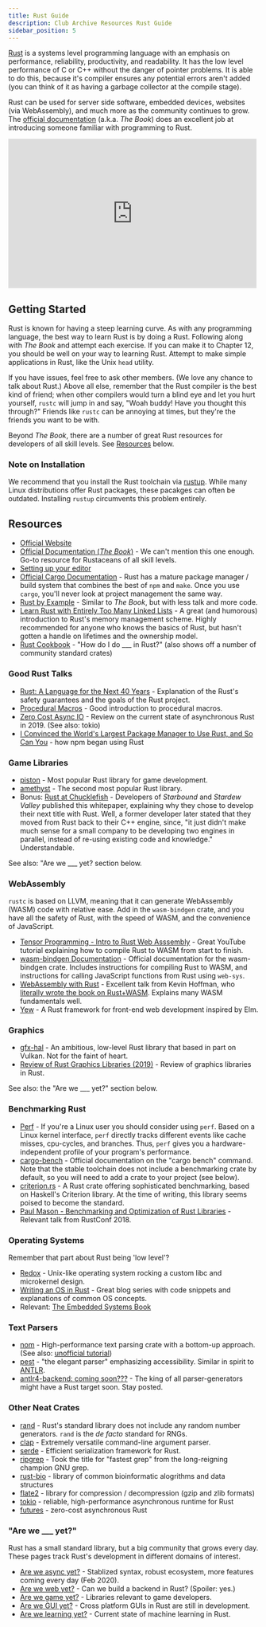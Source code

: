 ```yaml
---
title: Rust Guide
description: Club Archive Resources Rust Guide
sidebar_position: 5
---
```


[Rust](https://www.rust-lang.org/) is a systems level programming language with an emphasis on performance, reliability, productivity, and readability.
It has the low level performance of C or C++ without the danger of pointer problems.
It is able to do this, because it's compiler ensures any potential errors aren't added (you can think of it as having a garbage collector at the compile stage).

Rust can be used for server side software, embedded devices, websites (via WebAssembly), and much more as the community continues to grow.
The [official documentation](https://doc.rust-lang.org/book/) (a.k.a. *The Book*) does an excellent job at introducing someone familiar with programming to Rust.

<iframe width="500" height="300" src="https://www.youtube.com/embed/5C_HPTJg5ek" title="Rust in 100 Seconds" frameborder="0" allow="accelerometer; autoplay; clipboard-write; encrypted-media; gyroscope; picture-in-picture; web-share" allowfullscreen></iframe>

## Getting Started
Rust is known for having a steep learning curve.
As with any programming language, the best way to learn Rust is by doing a Rust.
Following along with *The Book* and attempt each exercise.
If you can make it to Chapter 12, you should be well on your way to learning Rust.
Attempt to make simple applications in Rust, like the Unix `head` utility.

If you have issues, feel free to ask other members.
(We love any chance to talk about Rust.)
Above all else, remember that the Rust compiler is the best kind of friend;
when other compilers would turn a blind eye and let you hurt yourself, `rustc` will jump in and say, "Woah buddy! Have you thought this through?"
Friends like `rustc` can be annoying at times, but they're the friends you want to be with.

Beyond *The Book*, there are a number of great Rust resources for developers of all skill levels.
See [Resources](#resources) below.

### Note on Installation
We recommend that you install the Rust toolchain via [rustup](https://www.rust-lang.org/tools/install).
While many Linux distributions offer Rust packages, these pacakges can often be outdated.
Installing `rustup` circumvents this problem entirely.

## Resources
- [Official Website](https://www.rust-lang.org/)
- [Official Documentation (*The Book*)](https://doc.rust-lang.org/book/) - We can't mention this one enough. Go-to resource for Rustaceans of all skill levels.
- [Setting up your editor](https://www.rust-lang.org/tools)
- [Official Cargo Documentation](https://doc.rust-lang.org/cargo/) - Rust has a mature package manager / build system that combines the best of `npm` and `make`. Once you use `cargo`, you'll never look at project management the same way.
- [Rust by Example](https://doc.rust-lang.org/rust-by-example/) - Similar to *The Book*, but with less talk and more code.
- [Learn Rust with Entirely Too Many Linked Lists](https://rust-unofficial.github.io/too-many-lists/) - A great (and humorous) introduction to Rust's memory management scheme. Highly recommended for anyone who knows the basics of Rust, but hasn't gotten a handle on lifetimes and the ownership model.
- [Rust Cookbook](https://rust-lang-nursery.github.io/rust-cookbook/intro.html) - "How do I do ___ in Rust?" (also shows off a number of community standard crates)

### Good Rust Talks
- [Rust: A Language for the Next 40 Years](https://www.youtube.com/watch?v=A3AdN7U24iU) - Explanation of the Rust's safety guarantees and the goals of the Rust project.
- [Procedural Macros](https://www.youtube.com/watch?v=g4SYTOc8fL0) - Good introduction to procedural macros.
- [Zero Cost Async IO](https://youtu.be/skos4B5x7qE) - Review on the current state of asynchronous Rust in 2019. (See also: tokio)
- [I Convinced the World's Largest Package Manager to Use Rust, and So Can You](https://www.youtube.com/watch?v=GCsxYAxw3JQ) - how npm began using Rust

### Game Libraries
- [piston](https://www.piston.rs/) - Most popular Rust library for game development.
- [amethyst](https://book.amethyst.rs/stable/) - The second most popular Rust library.
- Bonus: [Rust at Chucklefish](https://github.com/rust-lang/prev.rust-lang.org/blob/master/pdfs/Rust-Chucklefish-Whitepaper.pdf) - Developers of *Starbound* and *Stardew Valley* published this whitepaper, explaining why they chose to develop their next title with Rust. Well, a former developer later stated that they moved from Rust back to their C++ engine, since, "it just didn't make much sense for a small company to be developing two engines in parallel, instead of re-using existing code and knowledge." Understandable.

See also: "Are we ___ yet? section below.

### WebAssembly
`rustc` is based on LLVM, meaning that it can generate WebAssembly (WASM) code with relative ease.
Add in the `wasm-bindgen` crate, and you have all the safety of Rust, with the speed of WASM, and the convenience of JavaScript.

- [Tensor Programming - Intro to Rust Web Asssembly](https://rustwasm.github.io/docs/wasm-bindgen/) - Great YouTube tutorial explaining how to compile Rust to WASM from start to finish.
- [wasm-bindgen Documentation](https://rustwasm.github.io/docs/wasm-bindgen/introduction.html) - Official documentation for the wasm-bindgen crate. Includes instructions for compiling Rust to WASM, and instructions for calling JavaScript functions from Rust using `web-sys`.
- [WebAssembly with Rust](https://youtu.be/YDQICTKlr9g) - Excellent talk from Kevin Hoffman, who [literally wrote the book on Rust+WASM](https://pragprog.com/book/khrust/programming-webassembly-with-rust). Explains many WASM fundamentals well.
- [Yew](https://yew.rs/docs/) - A Rust framework for front-end web development inspired by Elm.

### Graphics
- [gfx-hal](https://rust-tutorials.github.io/learn-gfx-hal/) - An ambitious, low-level Rust library that based in part on Vulkan. Not for the faint of heart.
- [Review of Rust Graphics Libraries (2019)](https://wiki.alopex.li/AGuideToRustGraphicsLibraries2019) - Review of graphics libraries in Rust.

See also: the "Are we ___ yet?" section below.

### Benchmarking Rust
- [Perf](https://perf.wiki.kernel.org/index.php/Tutorial) - If you're a Linux user you should consider using `perf`. Based on a Linux kernel interface, `perf` directly tracks different events like cache misses, cpu-cycles, and branches. Thus, `perf` gives you a hardware-independent profile of your program's performance.
- [cargo-bench](https://doc.rust-lang.org/cargo/commands/cargo-bench.html) - Official documentation on the "cargo bench" command. Note that the stable toolchain does not include a benchmarking crate by default, so you will need to add a crate to your project (see below).
- [criterion.rs](https://bheisler.github.io/criterion.rs/book/index.html) - A Rust crate offering sophisticated benchmarking, based on Haskell's Criterion library. At the time of writing, this library seems poised to become the standard.
- [Paul Mason - Benchmarking and Optimization of Rust Libraries](https://www.youtube.com/watch?v=d2ZQ9-4ZJmQ) - Relevant talk from RustConf 2018.

### Operating Systems
Remember that part about Rust being 'low level'?
- [Redox](https://www.redox-os.org/) - Unix-like operating system rocking a custom libc and microkernel design.
- [Writing an OS in Rust](https://os.phil-opp.com/) - Great blog series with code snippets and explanations of common OS concepts.
- Relevant: [The Embedded Systems Book](https://rust-embedded.github.io/book/)

### Text Parsers
- [nom](https://github.com/Geal/nom) - High-performance text parsing crate with a bottom-up approach. (See also: [unofficial tutorial](https://stevedonovan.github.io/rust-gentle-intro/4-modules.html))
- [pest](https://pest.rs/) - "the elegant parser" emphasizing accessibility. Similar in spirit to [ANTLR](https://www.antlr.org/).
- [antlr4-backend: coming soon???](https://github.com/antlr/antlr4/issues/1839) - The king of all parser-generators might have a Rust target soon. Stay posted.

### Other Neat Crates
- [rand](https://rust-random.github.io/book/) - Rust's standard library does not include any random number generators. `rand` is the *de facto* standard for RNGs.
- [clap](https://github.com/clap-rs/clap) - Extremely versatile command-line argument parser.
- [serde](https://serde.rs/) - Efficient serialization framework for Rust.
- [ripgrep](https://github.com/BurntSushi/ripgrep) - Took the title for "fastest grep" from the long-reigning champion GNU grep.
- [rust-bio](http://rust-bio.github.io/) - library of common bioinformatic alogrithms and data structures
- [flate2](https://docs.rs/flate2/) - library for compression / decompression (gzip and zlib formats)
- [tokio](https://tokio.rs/) - reliable, high-performance asynchronous runtime for Rust
- [futures](https://docs.rs/futures/) - zero-cost asynchronous Rust

### "Are we ___ yet?"
Rust has a small standard library, but a big community that grows every day.
These pages track Rust's development in different domains of interest.

- [Are we async yet?](https://areweasyncyet.rs/) - Stablized syntax, robust ecosystem, more features coming every day (Feb 2020).
- [Are we web yet?](https://www.arewewebyet.org/) - Can we build a backend in Rust? (Spoiler: yes.)
- [Are we game yet?](https://arewegameyet.com/) - Libraries relevant to game developers.
- [Are we GUI yet?](https://areweguiyet.com/) - Cross platform GUIs in Rust are still in development.
- [Are we learning yet?](http://www.arewelearningyet.com/) - Current state of machine learning in Rust.
